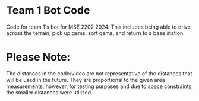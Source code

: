 # Team 1 Bot Code
Code for team 1's bot for MSE 2202 2024. This includes being able to drive across the terrain, pick up gems, sort gems, and return to a base station.
# Please Note:
The distances in the code/video are not representative of the distances that will be used in the future. They are proportional to the given area measurements; however, for testing purposes and due to space constraints, the smaller distances were utilized.
